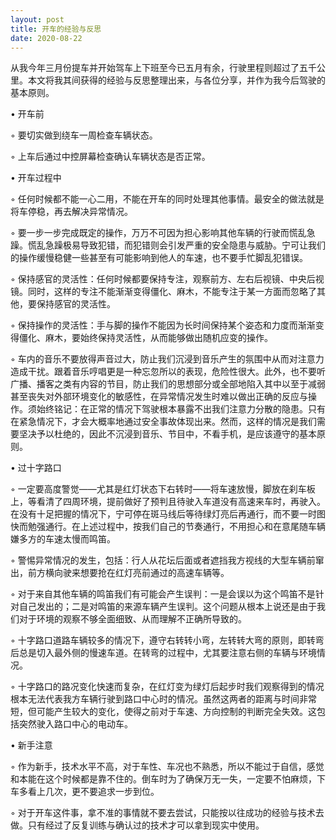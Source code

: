 ```yaml
---
layout: post
title: 开车的经验与反思
date: 2020-08-22
---
```


从我今年三月份提车并开始驾车上下班至今已五月有余，行驶里程则超过了五千公里。本文将我其间获得的经验与反思整理出来，与各位分享，并作为我今后驾驶的基本原则。

• 开车前

◦ 要切实做到绕车一周检查车辆状态。

◦ 上车后通过中控屏幕检查确认车辆状态是否正常。

• 开车过程中

◦ 任何时候都不能一心二用，不能在开车的同时处理其他事情。最安全的做法就是将车停稳，再去解决异常情况。

◦ 要一步一步完成既定的操作，万万不可因为担心影响其他车辆的行驶而慌乱急躁。慌乱急躁极易导致犯错，而犯错则会引发严重的安全隐患与威胁。宁可让我们的操作缓慢稳健一些甚至有可能影响到他人的车速，也不要手忙脚乱犯错误。

◦ 保持感官的灵活性：任何时候都要保持专注，观察前方、左右后视镜、中央后视镜。同时，这样的专注不能渐渐变得僵化、麻木，不能专注于某一方面而忽略了其他，要保持感官的灵活性。

◦ 保持操作的灵活性：手与脚的操作不能因为长时间保持某个姿态和力度而渐渐变得僵化、麻木，要始终保持灵活性，从而能够做出随机应变的操作。

◦ 车内的音乐不要放得声音过大，防止我们沉浸到音乐产生的氛围中从而对注意力造成干扰。跟着音乐哼唱更是一种忘忽所以的表现，危险性很大。此外，也不要听广播、播客之类有内容的节目，防止我们的思想部分或全部地陷入其中以至于减弱甚至丧失对外部环境变化的敏感性，在异常情况发生时难以做出正确的反应与操作。须始终铭记：在正常的情况下驾驶根本暴露不出我们注意力分散的隐患。只有在紧急情况下，才会大概率地通过安全事故体现出来。然而，这样的情况是我们需要坚决予以杜绝的，因此不沉浸到音乐、节目中，不看手机，是应该遵守的基本原则。

• 过十字路口

◦ 一定要高度警觉——尤其是红灯状态下右转时——将车速放慢，脚放在刹车板上，等看清了四周环境，提前做好了预判且待驶入车道没有高速来车时，再驶入。在没有十足把握的情况下，宁可停在斑马线后等待绿灯亮后再通行，而不要一时图快而勉强通行。在上述过程中，按我们自己的节奏通行，不用担心和在意尾随车辆嫌多方的车速太慢而鸣笛。

◦ 警惕异常情况的发生，包括：行人从花坛后面或者遮挡我方视线的大型车辆前窜出，前方横向驶来想要抢在红灯亮前通过的高速车辆等。

◦ 对于来自其他车辆的鸣笛我们有可能会产生误判：一是会误以为这个鸣笛不是针对自己发出的；二是对鸣笛的来源车辆产生误判。这个问题从根本上说还是由于我们对于环境的观察不够全面细致、从而理解不正确所导致的。

◦ 十字路口道路车辆较多的情况下，遵守右转转小弯，左转转大弯的原则，即转弯后总是切入最外侧的慢速车道。在转弯的过程中，尤其要注意右侧的车辆与环境情况。

◦ 十字路口的路况变化快速而复杂，在红灯变为绿灯后起步时我们观察得到的情况根本无法代表我方车辆行驶到路口中心时的情况。虽然这两者的距离与时间非常短，但可能产生较大的变化，使得之前对于车速、方向控制的判断完全失效。这包括突然驶入路口中心的电动车。

• 新手注意

◦ 作为新手，技术水平不高，对于车性、车况也不熟悉，所以不能过于自信，感觉和本能在这个时候都是靠不住的。倒车时为了确保万无一失，一定要不怕麻烦，下车多看上几次，更不要追求一步到位。

◦ 对于开车这件事，拿不准的事情就不要去尝试，只能按以往成功的经验与技术去做。只有经过了反复训练与确认过的技术才可以拿到现实中使用。
